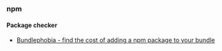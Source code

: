 ### npm

#### Package checker
- [Bundlephobia - find the cost of adding a npm package to your bundle](https://bundlephobia.com/)
